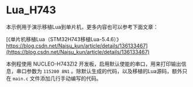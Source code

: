 # Lua_H743

本示例用于演示移植Lua到单片机，更多内容也可以参考下面文章：

 [《单片机移植Lua（STM32H743移植Lua-5.4.6）》https://blog.csdn.net/Naisu_kun/article/details/136133467](https://blog.csdn.net/Naisu_kun/article/details/136133467)



本例程使用 NUCLEO-H743ZI2 开发板，启用默认使能的串口，用来打印输出信息，串口参数为 `115200 8N1` 。除默认生成的代码，以及移植的Lua源码，额外只在 `main.c` 文件添加几行手动编写的代码。





